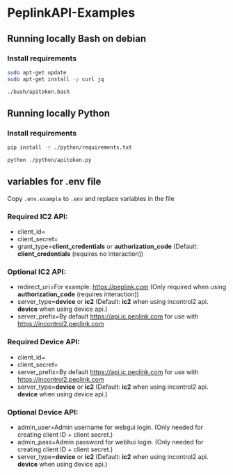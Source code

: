 # PeplinkAPI-Examples

## Running locally Bash on debian

### Install requirements
```bash
sudo apt-get update
sudo apt-get install -y curl jq
```

```bash
./bash/apitoken.bash
```

## Running locally Python

### Install requirements
```bash
pip install -r ./python/requirements.txt
```

```bash
python ./python/apitoken.py
```

## variables for .env file
Copy `.env.example` to `.env` and replace variables in the file

### Required IC2 API:
* client_id=
* client_secret=
* grant_type=**client_credentials** or **authorization_code** (Default: **client_credentials** (requires no interaction))

### Optional IC2 API:
* redirect_uri=For example: https://peplink.com (Only required when using **authorization_code** (requires interaction))
* server_type=**device** or **ic2** (Default: **ic2** when using incontrol2 api. **device** when using device api.)
* server_prefix=By default https://api.ic.peplink.com for use with https://incontrol2.peplink.com

### Required Device API:
* client_id=
* client_secret=
* server_prefix=By default https://api.ic.peplink.com for use with https://incontrol2.peplink.com
* server_type=**device** or **ic2** (Default: **ic2** when using incontrol2 api. **device** when using device api.)

### Optional Device API:
* admin_user=Admin username for webgui login. (Only needed for creating client ID + client secret.)
* admin_pass=Admin password for webhui login. (Only needed for creating client ID + client secret.)
* server_type=**device** or **ic2** (Default: **ic2** when using incontrol2 api. **device** when using device api.)

<!--
## Running in Docker

```bash
docker build --tag dylanve151/PeplinkAPI .
docker run -d dylanve151/PeplinkAPI
```

-->
